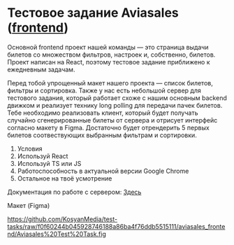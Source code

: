 # Тестовое задание Aviasales ([frontend](https://recruitee.com/careers_not_hosted))
Основной frontend проект нашей команды — это страница выдачи билетов со множеством фильтров, настроек и, собственно, билетов. Проект написан на React, поэтому тестовое задание приближено к ежедневным задачам.

Перед тобой упрощенный макет нашего проекта — список билетов, фильтры и сортировка. Также у нас есть небольшой сервер для тестового задания, который работает схоже с нашим основным backend движком и реализует технику long polling для передачи пачек билетов. Тебе необходимо реализовать клиент, который будет получать случайно сгенерированные билеты от сервера и отрисует интерфейс согласно макету в Figma. Достаточно будет отрендерить 5 первых билетов соотвествующих выбранным фильтрам и сортировки.

1. Условия
2. Используй React
3. Используй TS или JS
4. Работоспособность в актуальной версии Google Chrome
5. Остальное на твоё усмотрение

Документация по работе с сервером: [Здесь](https://github.com/KosyanMedia/test-tasks/blob/master/aviasales_frontend/server.md)

Макет (Figma)

https://github.com/KosyanMedia/test-tasks/raw/f0f60244b045928746188a86ba4f76ddb5515111/aviasales_frontend/Aviasales%20Test%20Task.fig
